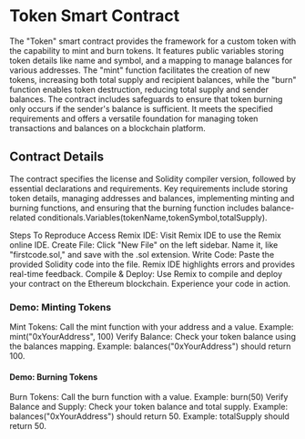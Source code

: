 # Token Smart Contract 
The "Token" smart contract provides the framework for a custom token with the capability to mint and burn tokens. It features public variables storing token details like name and symbol, and a mapping to manage balances for various addresses. The "mint" function facilitates the creation of new tokens, increasing both total supply and recipient balances, while the "burn" function enables token destruction, reducing total supply and sender balances. The contract includes safeguards to ensure that token burning only occurs if the sender's balance is sufficient. It meets the specified requirements and offers a versatile foundation for managing token transactions and balances on a blockchain platform.
## Contract Details
The contract specifies the license and Solidity compiler version, followed by essential declarations and requirements. Key requirements include storing token details, managing addresses and balances, implementing minting and burning functions, and ensuring that the burning function includes balance-related conditionals.Variables(tokenName,tokenSymbol,totalSupply).

 Steps To Reproduce
Access Remix IDE: Visit Remix IDE to use the Remix online IDE.
Create File: Click "New File" on the left sidebar. Name it, like "firstcode.sol," and save with the .sol extension.
Write Code: Paste the provided Solidity code into the file. Remix IDE highlights errors and provides real-time feedback.
Compile & Deploy: Use Remix to compile and deploy your contract on the Ethereum blockchain. Experience your code in action.

### Demo: Minting Tokens
Mint Tokens: Call the mint function with your address and a value.
Example: mint("0xYourAddress", 100)
Verify Balance: Check your token balance using the balances mapping.
Example: balances("0xYourAddress") should return 100.

#### Demo: Burning Tokens
Burn Tokens: Call the burn function with a value.
Example: burn(50)
Verify Balance and Supply: Check your token balance and total supply.
Example: balances("0xYourAddress") should return 50.
Example: totalSupply should return 50.









